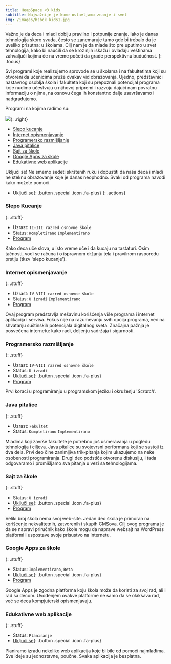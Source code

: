 ```yaml
---
title: HeapSpace <3 kids
subtitle: Najvažnije je kome ostavljamo znanje i svet
img: /images/hsbck_kids1.jpg
---
```


Važno je da deca i mladi dobiju pravilno i potpunije znanje. Iako je danas tehnologija skoro svuda, često se zanemaruje tamo gde bi trebalo da je uveliko prisutna: u školama. Cilj nam je da mlade što pre uputimo u svet tehnologija, kako bi naučili da se kroz njih iskažu i ovladaju veštinama zahvaljući kojima će na vreme početi da grade perspektivnu budućnost.
{: .focus}

Svi programi koje realizujemo sprovode se u školama i na fakultetima koji su otvoreni da učenicima pruže ovakav vid obrazovanja. Ujedno, predstavnici nastavnog osoblja škola i fakulteta koji su prepoznali potencijal programa koje nudimo učestvuju u njihovoj pripremi i razvoju dajući nam povratnu informaciju o njima, na osnovu čega ih konstantno dalje usavršavamo i nadgrađujemo.

Programi na kojima radimo su:

![](/images/arrow1.png){: .right}

+ [Slepo kucanje](#slepo-kucanje)
+ [Internet opismenjavanje](#internet-opismenjavanje)
+ [Programersko razmišljanje](#programersko-razmisljanje)
+ [Java pitalice](#java-pitalice)
+ [Sajt za škole](#sajt-za-kole)
+ [Google Apps za škole](#google-apps-za-kole)
+ [Edukativne web aplikacije](#edukativne-web-aplikacije)

Uključi se! Ne smemo sedeti skrštenih ruku i dopustiti da naša deca i mladi
ne steknu obrazovanje koje je danas neophodno. Svaki od programa
navodi kako možete pomoći.

+ [Uključi se](join){: .button .special .icon .fa-plus}
{: .actions}

### Slepo Kucanje
{: .stuff}

+ Uzrast: `II-III razred osnovne škole`
+ Status: `Kompletirano` `Implementirano`
+ [Program](slepo-kucanje)

Kako deca uče slova, u isto vreme uče i da kucaju na tastaturi.
Osim tačnosti, vodi se računa i o ispravnom držanju tela i
pravilnom rasporedu prstiju (tkzv 'slepo kucanje').

### Internet opismenjavanje
{: .stuff}

+ Uzrast: `IV-VIII razred osnovne škole`
+ Status: `U izradi` `Implementirano`
+ [Program](internet-opismenjavanje)

Ovaj program predstavlja mešavinu korišćenja više programa i internet
aplikacija i servisa. Fokus nije na razumevanju svih opcija programa, već na shvatanju suštinskih potencijala digitalnog sveta. Značajna pažnja
je posvećena internetu: kako radi, deljenju sadržaja i sigurnosti.

### Programersko razmišljanje
{: .stuff}

+ Uzrast: `IV-VIII razred osnovne škole`
+ Status: `U izradi`
+ [Uključi se](join){: .button .special .icon .fa-plus}
+ [Program](skratch)

Prvi koraci u programiranju u programskom jeziku i okruženju '_Scratch_'.


### Java pitalice
{: .stuff}

+ Uzrast: `Fakultet`
+ Status: `Kompletirano` `Implementirano`

Mladima koji završe fakultete je potrebno još usmeravanja u pogledu tehnologija
i ciljeva. Java pitalice su svojevrsni performans koji se sastoji iz dva dela.
Prvi deo čine zanimljiva trik-pitanja kojim ukazujemo na neke osobenosti
programiranja. Drugi deo podstiče otvorenu diskusiju, i tada odgovaramo i promišljamo sva pitanja u vezi sa tehnologijama.


### Sajt za škole
{: .stuff}
+ Status: `U izradi`
+ [Uključi se](join){: .button .special .icon .fa-plus}
+ [Program](sajt-za-skole)

Veliki broj škola nema svoj web-site. Jedan deo škola je primoran na korišćenje
nekvalitetnih, zatvorenih i skupih CMSova. Cilj ovog programa je da se napravi priručnik
kako škole mogu da naprave websajt na WordPress platformi i uspostave svoje
prisustvo na internetu.

### Google Apps za škole
{: .stuff}
+ Status: `Implementirano`, `Beta`
+ [Uključi se](join){: .button .special .icon .fa-plus}
+ [Program](google-apps)

Google Apps je zgodna platforma koju škola može da koristi za svoj rad,
ali i rad sa decom. Uvođenjem ovakve platforme ne samo da se olakšava rad,
već se deca kompjuterski opismenjavaju.

### Edukativne web aplikacije
{: .stuff}
+ Status: `Planiranje`
+ [Uključi se](join){: .button .special .icon .fa-plus}

Planiramo izradu nekoliko web aplikacija koje bi bile od pomoći najmlađima.
Sve ideje su jednostavne, poučne. Svaka aplikacija je besplatna.
